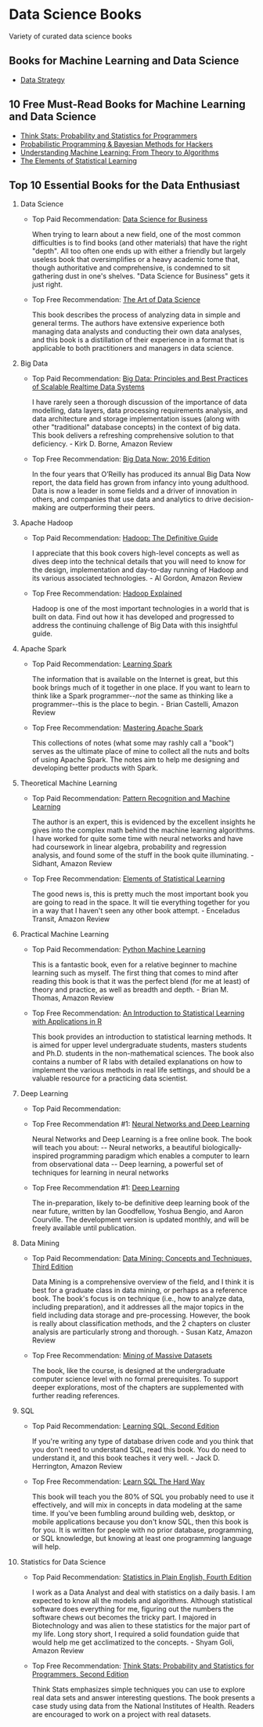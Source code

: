 # Data Science Books
Variety of curated data science books

## Books for Machine Learning and Data Science
- [Data Strategy](https://www.amazon.com/Data-Strategy-Profit-Analytics-Internet/dp/074947985X/)

## 10 Free Must-Read Books for Machine Learning and Data Science
- [Think Stats: Probability and Statistics for Programmers](http://www.greenteapress.com/thinkstats/)
- [Probabilistic Programming & Bayesian Methods for Hackers](http://camdavidsonpilon.github.io/Probabilistic-Programming-and-Bayesian-Methods-for-Hackers/)
- [Understanding Machine Learning: From Theory to Algorithms](http://www.cs.huji.ac.il/~shais/UnderstandingMachineLearning/)
- [The Elements of Statistical Learning](http://statweb.stanford.edu/~tibs/ElemStatLearn/printings/ESLII_print10.pdf)

## Top 10 Essential Books for the Data Enthusiast
1. Data Science
    - Top Paid Recommendation: [Data Science for Business](https://www.amazon.com/Data-Science-Business-Data-Analytic-Thinking/dp/1449361323/)
  
      When trying to learn about a new field, one of the most common difficulties is to find books (and other materials) that have the right "depth". All too often one ends up with either a friendly but largely useless book that oversimplifies or a heavy academic tome that, though authoritative and comprehensive, is condemned to sit gathering dust in one's shelves. "Data Science for Business" gets it just right.
  
    - Top Free Recommendation: [The Art of Data Science](https://leanpub.com/artofdatascience)
      
      This book describes the process of analyzing data in simple and general terms. The authors have extensive experience both managing data analysts and conducting their own data analyses, and this book is a distillation of their experience in a format that is applicable to both practitioners and managers in data science.
      
2. Big Data
    - Top Paid Recommendation: [Big Data: Principles and Best Practices of Scalable Realtime Data Systems](http://www.amazon.com/Big-Data-Principles-practices-scalable/dp/1617290343/)
    
      I have rarely seen a thorough discussion of the importance of data modelling, data layers, data processing requirements analysis, and data architecture and storage implementation issues (along with other "traditional" database concepts) in the context of big data. This book delivers a refreshing comprehensive solution to that deficiency. - Kirk D. Borne, Amazon Review
    
    - Top Free Recommendation: [Big Data Now: 2016 Edition](https://www.oreilly.com/data/free/big-data-now-2016-edition.csp)
    
      In the four years that O’Reilly has produced its annual Big Data Now report, the data field has grown from infancy into young adulthood. Data is now a leader in some fields and a driver of innovation in others, and companies that use data and analytics to drive decision-making are outperforming their peers.
    
3. Apache Hadoop
    - Top Paid Recommendation: [Hadoop: The Definitive Guide](http://www.amazon.com/Hadoop-Definitive-Guide-Tom-White/dp/1491901632/)
    
      I appreciate that this book covers high-level concepts as well as dives deep into the technical details that you will need to know for the design, implementation and day-to-day running of Hadoop and its various associated technologies. - Al Gordon, Amazon Review
    
    - Top Free Recommendation: [Hadoop Explained](https://www.packtpub.com/packt/free-ebook/hadoop-explained)
    
      Hadoop is one of the most important technologies in a world that is built on data. Find out how it has developed and progressed to address the continuing challenge of Big Data with this insightful guide.
    
4. Apache Spark
    - Top Paid Recommendation: [Learning Spark](http://www.amazon.com/Learning-Spark-Lightning-Fast-Data-Analysis/dp/1449358624/)
    
      The information that is available on the Internet is great, but this book brings much of it together in one place. If you want to learn to think like a Spark programmer--*not* the same as thinking like a programmer--this is the place to begin. - Brian Castelli, Amazon Review
    
    - Top Free Recommendation: [Mastering Apache Spark](https://www.gitbook.com/book/jaceklaskowski/mastering-apache-spark/details)
    
      This collections of notes (what some may rashly call a "book") serves as the ultimate place of mine to collect all the nuts and bolts of using Apache Spark. The notes aim to help me designing and developing better products with Spark.
    
5. Theoretical Machine Learning
    - Top Paid Recommendation: [Pattern Recognition and Machine Learning](http://www.amazon.com/Pattern-Recognition-Learning-Information-Statistics/dp/0387310738/)
    
      The author is an expert, this is evidenced by the excellent insights he gives into the complex math behind the machine learning algorithms. I have worked for quite some time with neural networks and have had coursework in linear algebra, probability and regression analysis, and found some of the stuff in the book quite illuminating. - Sidhant, Amazon Review
    
    - Top Free Recommendation: [Elements of Statistical Learning](https://web.stanford.edu/~hastie/ElemStatLearn/)
    
      The good news is, this is pretty much the most important book you are going to read in the space. It will tie everything together for you in a way that I haven't seen any other book attempt. - Enceladus Transit, Amazon Review
    
6. Practical Machine Learning
    - Top Paid Recommendation: [Python Machine Learning](http://www.amazon.com/Python-Machine-Learning-Sebastian-Raschka/dp/1783555130/)
    
      This is a fantastic book, even for a relative beginner to machine learning such as myself. The first thing that comes to mind after reading this book is that it was the perfect blend (for me at least) of theory and practice, as well as breadth and depth. - Brian M. Thomas, Amazon Review
    
    - Top Free Recommendation: [An Introduction to Statistical Learning with Applications in R](http://www-bcf.usc.edu/~gareth/ISL/)
    
      This book provides an introduction to statistical learning methods. It is aimed for upper level undergraduate students, masters students and Ph.D. students in the non-mathematical sciences. The book also contains a number of R labs with detailed explanations on how to implement the various methods in real life settings, and should be a valuable resource for a practicing data scientist.
    
7. Deep Learning
    - Top Paid Recommendation: []()
    
      
    
    - Top Free Recommendation #1: [Neural Networks and Deep Learning](http://neuralnetworksanddeeplearning.com/)
    
      Neural Networks and Deep Learning is a free online book. The book will teach you about:
      -- Neural networks, a beautiful biologically-inspired programming paradigm which enables a computer to learn from observational data
      -- Deep learning, a powerful set of techniques for learning in neural networks
    
    - Top Free Recommendation #1: [Deep Learning](http://www.deeplearningbook.org/)
    
      The in-preparation, likely to-be definitive deep learning book of the near future, written by Ian Goodfellow, Yoshua Bengio, and Aaron Courville. The development version is updated monthly, and will be freely available until publication.
      
8. Data Mining
    - Top Paid Recommendation: [Data Mining: Concepts and Techniques, Third Edition](http://www.amazon.com/Data-Mining-Concepts-Techniques-Management/dp/0123814790/)
    
      Data Mining is a comprehensive overview of the field, and I think it is best for a graduate class in data mining, or perhaps as a reference book. The book's focus is on technique (i.e., how to analyze data, including preparation), and it addresses all the major topics in the field including data storage and pre-processing. However, the book is really about classification methods, and the 2 chapters on cluster analysis are particularly strong and thorough. - Susan Katz, Amazon Review
    
    - Top Free Recommendation: [Mining of Massive Datasets](http://www.mmds.org/)
    
      The book, like the course, is designed at the undergraduate computer science level with no formal prerequisites. To support deeper explorations, most of the chapters are supplemented with further reading references.
    
9. SQL
    - Top Paid Recommendation: [Learning SQL, Second Edition](http://www.amazon.com/Learning-SQL-Alan-Beaulieu/dp/0596520832/)
    
      If you're writing any type of database driven code and you think that you don't need to understand SQL, read this book. You do need to understand it, and this book teaches it very well. - Jack D. Herrington, Amazon Review
    
    - Top Free Recommendation: [Learn SQL The Hard Way](http://sql.learncodethehardway.org/book/)
    
      This book will teach you the 80% of SQL you probably need to use it effectively, and will mix in concepts in data modeling at the same time. If you've been fumbling around building web, desktop, or mobile applications because you don't know SQL, then this book is for you. It is written for people with no prior database, programming, or SQL knowledge, but knowing at least one programming language will help.
    
10. Statistics for Data Science
    - Top Paid Recommendation: [Statistics in Plain English, Fourth Edition](https://www.amazon.com/Statistics-Plain-English-Timothy-Urdan/dp/1138838330/)
    
      I work as a Data Analyst and deal with statistics on a daily basis. I am expected to know all the models and algorithms. Although statistical software does everything for me, figuring out the numbers the software chews out becomes the tricky part. I majored in Biotechnology and was alien to these statistics for the major part of my life. Long story short, I required a solid foundation guide that would help me get acclimatized to the concepts. - Shyam Goli, Amazon Review
    
    - Top Free Recommendation: [Think Stats: Probability and Statistics for Programmers, Second Edition](http://www.greenteapress.com/thinkstats2/index.html)
    
      Think Stats emphasizes simple techniques you can use to explore real data sets and answer interesting questions. The book presents a case study using data from the National Institutes of Health. Readers are encouraged to work on a project with real datasets.
    
